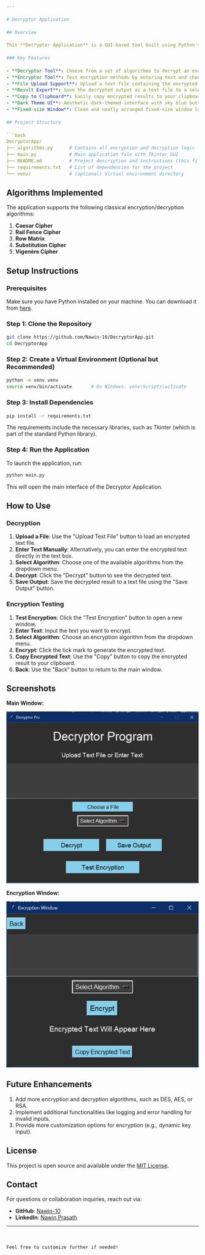 ```yaml
---

# Decryptor Application

## Overview

This **Decryptor Application** is a GUI-based tool built using Python's **Tkinter** library. It allows users to decrypt and encrypt text using various classical cryptography algorithms. The app provides a user-friendly interface for testing different encryption and decryption methods and saving the results to a text file.

### Key Features

- **Decryptor Tool**: Choose from a set of algorithms to decrypt an encrypted text.
- **Encryptor Tool**: Test encryption methods by entering text and choosing the desired encryption algorithm.
- **File Upload Support**: Upload a text file containing the encrypted message for decryption.
- **Result Export**: Save the decrypted output as a text file to a selectable location.
- **Copy to Clipboard**: Easily copy encrypted results to your clipboard for further use.
- **Dark Theme UI**: Aesthetic dark-themed interface with sky blue buttons for easy navigation.
- **Fixed-size Window**: Clean and neatly arranged fixed-size window layout for consistent user experience.

## Project Structure

```bash
DecryptorApp/
├── algorithms.py      # Contains all encryption and decryption logic
├── main.py            # Main application file with Tkinter GUI
├── README.md          # Project description and instructions (this file)
├── requirements.txt   # List of dependencies for the project
└── venv/              # (optional) Virtual environment directory
```

## Algorithms Implemented

The application supports the following classical encryption/decryption algorithms:

1. **Caesar Cipher**
2. **Rail Fence Cipher**
3. **Row Matrix**
4. **Substitution Cipher**
5. **Vigenère Cipher**

## Setup Instructions

### Prerequisites

Make sure you have Python installed on your machine. You can download it from [here](https://www.python.org/downloads/).

### Step 1: Clone the Repository

```bash
git clone https://github.com/Nawin-10/DecryptorApp.git
cd DecryptorApp
```

### Step 2: Create a Virtual Environment (Optional but Recommended)

```bash
python -m venv venv
source venv/bin/activate       # On Windows: venv\Scripts\activate
```

### Step 3: Install Dependencies

```bash
pip install -r requirements.txt
```

The requirements include the necessary libraries, such as Tkinter (which is part of the standard Python library).

### Step 4: Run the Application

To launch the application, run:

```bash
python main.py
```

This will open the main interface of the Decryptor Application.

## How to Use

### Decryption

1. **Upload a File**: Use the "Upload Text File" button to load an encrypted text file.
2. **Enter Text Manually**: Alternatively, you can enter the encrypted text directly in the text box.
3. **Select Algorithm**: Choose one of the available algorithms from the dropdown menu.
4. **Decrypt**: Click the "Decrypt" button to see the decrypted text.
5. **Save Output**: Save the decrypted result to a text file using the "Save Output" button.

### Encryption Testing

1. **Test Encryption**: Click the "Test Encryption" button to open a new window.
2. **Enter Text**: Input the text you want to encrypt.
3. **Select Algorithm**: Choose an encryption algorithm from the dropdown menu.
4. **Encrypt**: Click the tick mark to generate the encrypted text.
5. **Copy Encrypted Text**: Use the "Copy" button to copy the encrypted result to your clipboard.
6. **Back**: Use the "Back" button to return to the main window.

## Screenshots

**Main Window:**

![Main Window](images/main-window.png)

**Encryption Window:**

![Encryption Window](images/encryption-window.png)

## Future Enhancements

1. Add more encryption and decryption algorithms, such as DES, AES, or RSA.
2. Implement additional functionalities like logging and error handling for invalid inputs.
3. Provide more customization options for encryption (e.g., dynamic key input).

## License

This project is open source and available under the [MIT License](LICENSE).

## Contact

For questions or collaboration inquiries, reach out via:

- **GitHub**: [Nawin-10](https://github.com/Nawin-Cyber-10)
- **LinkedIn**: [Nawin Prasath](https://www.linkedin.com/in/nawin10)

---
```


Feel free to customize further if needed!
